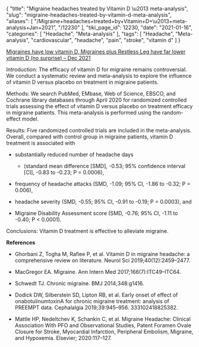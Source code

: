 {
    "title": "Migraine headaches treated by Vitamin D \u2013 meta-analysis",
    "slug": "migraine-headaches-treated-by-vitamin-d-meta-analysis",
    "aliases": [
        "/Migraine+headaches+treated+by+Vitamin+D+\u2013+meta-analysis+Jan+2021",
        "/12230"
    ],
    "tiki_page_id": 12230,
    "date": "2021-01-16",
    "categories": [
        "Headache",
        "Meta-analysis"
    ],
    "tags": [
        "Headache",
        "Meta-analysis",
        "cardiovascular",
        "headache",
        "pain",
        "stroke",
        "vitamin d"
    ]
}


[Migraines have low vitamin D, Migraines plus Restless Leg have far lower vitamin D (no surprise) – Dec 2021](/posts/migraines-have-low-vitamin-d-migraines-plus-restless-leg-have-far-lower-vitamin-d-no-surprise)

</div>

Introduction: The efficacy of vitamin D for migraine remains controversial. We conduct a systematic review and meta-analysis to explore the influence of vitamin D versus placebo on treatment in migraine patients.

Methods: We search PubMed, EMbase, Web of Science, EBSCO, and Cochrane library databases through April 2020 for randomized controlled trials assessing the effect of vitamin D versus placebo on treatment efficacy in migraine patients. This meta-analysis is performed using the random-effect model.

Results: Five randomized controlled trials are included in the meta-analysis. Overall, compared with control group in migraine patients, vitamin D treatment is associated with 

* substantially reduced number of headache days 

   * (standard mean difference <span>[SMD]</span>, -0.53; 95% confidence interval <span>[CI]</span>, -0.83 to -0.23; P = 0.0006),

* frequency of headache attacks (SMD, -1.09; 95% CI, -1.86 to -0.32; P = 0.006), 

* headache severity (SMD, -0.55; 95% CI, -0.91 to -0.19; P = 0.0003), and 

* Migraine Disability Assessment score (SMD, -0.76; 95% CI, -1.11 to -0.40; P < 0.0001).

Conclusions: Vitamin D treatment is effective to alleviate migraine.

 **References** 

* Ghorbani Z, Togha M, Rafiee P, et al. Vitamin D in migraine headache: a comprehensive review on literature. Neurol Sci 2019;40(12):2459–2477.

* MacGregor EA. Migraine. Ann Intern Med 2017;166(7):ITC49–ITC64.

* Schwedt TJ. Chronic migraine. BMJ 2014;348:g1416.

* Dodick DW, Silberstein SD, Lipton RB, et al. Early onset of effect of onabotulinumtoxinA for chronic migraine treatment: analysis of PREEMPT data. Cephalalgia 2019;39:945–956. 333102418825382.

* Mattle HP, Nedeltchev K, Schankin C, et al. Migraine Headache: Clinical Association With PFO and Observational Studies, Patent Foramen Ovale Closure for Stroke, Myocardial Infarction, Peripheral Embolism, Migraine, and Hypoxemia. Elsevier; 2020:117–127.